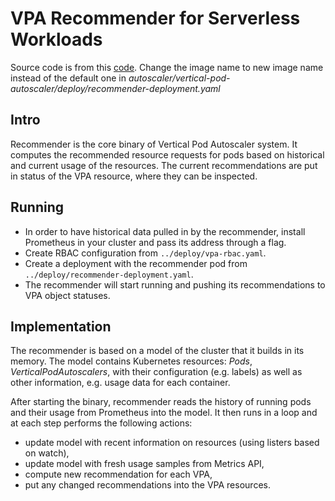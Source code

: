 # VPA Recommender for Serverless Workloads
Source code is from this [code](https://github.com/kubernetes/autoscaler/tree/master/vertical-pod-autoscaler/pkg/recommender). Change the image name to new image name instead of the default one in *autoscaler/vertical-pod-autoscaler/deploy/recommender-deployment.yaml*


## Intro

Recommender is the core binary of Vertical Pod Autoscaler system.
It computes the recommended resource requests for pods based on
historical and current usage of the resources.
The current recommendations are put in status of the VPA resource, where they
can be inspected.

## Running

* In order to have historical data pulled in by the recommender, install
  Prometheus in your cluster and pass its address through a flag.
* Create RBAC configuration from `../deploy/vpa-rbac.yaml`.
* Create a deployment with the recommender pod from
  `../deploy/recommender-deployment.yaml`.
* The recommender will start running and pushing its recommendations to VPA
  object statuses.

## Implementation

The recommender is based on a model of the cluster that it builds in its memory.
The model contains Kubernetes resources: *Pods*, *VerticalPodAutoscalers*, with
their configuration (e.g. labels) as well as other information, e.g. usage data for
each container.

After starting the binary, recommender reads the history of running pods and
their usage from Prometheus into the model.
It then runs in a loop and at each step performs the following actions:

* update model with recent information on resources (using listers based on
  watch),
* update model with fresh usage samples from Metrics API,
* compute new recommendation for each VPA,
* put any changed recommendations into the VPA resources.
